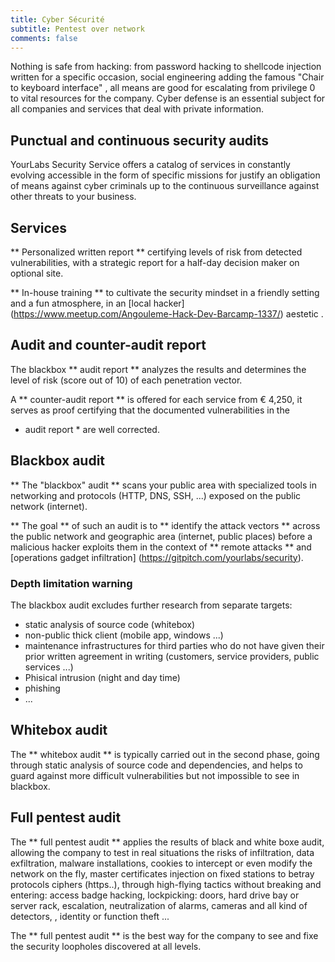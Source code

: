 ```yaml
---
title: Cyber Sécurité
subtitle: Pentest over network
comments: false
---
```


Nothing is safe from hacking: from password hacking to shellcode injection written for a specific occasion,
social engineering adding the famous "Chair to keyboard interface" , all means are
good for escalating from privilege 0 to vital resources for
the company. 
Cyber defense is an essential subject for all companies and services 
that deal with private information.

## Punctual and continuous security audits

YourLabs Security Service offers a catalog of services in
constantly evolving 
accessible in the form of specific missions for justify an obligation of means 
against cyber criminals up to the continuous surveillance against other threats to your
business.

## Services


** Personalized written report ** certifying levels of risk from
detected vulnerabilities, 
with a strategic report for a half-day decision maker on optional site.

** In-house training ** to cultivate the security mindset in a
friendly setting and a fun atmosphere, in an [local hacker] (https://www.meetup.com/Angouleme-Hack-Dev-Barcamp-1337/) aestetic .

## Audit and counter-audit report

The blackbox ** audit report ** analyzes the results and determines the level of
risk (score out of 10) of each penetration vector.

A ** counter-audit report ** is offered for each service from
€ 4,250, it serves as proof certifying that the documented vulnerabilities in the
* audit report * are well corrected.


## Blackbox audit

** The "blackbox" audit ** scans your public area with specialized tools in networking and protocols (HTTP, DNS, SSH, ...)
exposed on the public network (internet).

** The goal ** of such an audit is to ** identify the attack vectors **
across the public network and geographic area (internet, public places)
before a malicious hacker exploits them in the context of ** remote attacks ** and [operations
gadget infiltration] (https://gitpitch.com/yourlabs/security).

### Depth limitation warning

The blackbox audit excludes further research from separate targets:

- static analysis of source code (whitebox)
- non-public thick client (mobile app, windows ...)
- maintenance infrastructures for third parties who do not have
given their prior written agreement in writing (customers, service providers,
public services ...)
- Phisical intrusion (night and day time)
- phishing 
- ...

## Whitebox audit

The ** whitebox audit ** is typically carried out in the second phase, going through
static analysis of source code and dependencies, and helps to guard against
more difficult vulnerabilities but not impossible to see in blackbox.

## Full pentest audit

The ** full pentest audit ** applies the results of black and white boxe audit,
allowing the company to test in real situations the risks of infiltration, 
data exfiltration, malware installations, cookies to intercept or even modify the network on the fly,
master certificates injection on fixed stations to betray protocols ciphers (https..), 
through high-flying tactics without breaking and entering:
access badge hacking, lockpicking: doors, hard drive bay or
server rack, escalation, neutralization of alarms, cameras and all kind of detectors,
, identity or function theft ...

The ** full pentest audit ** is the best way for the company to see
and fixe the security loopholes discovered at all levels.
